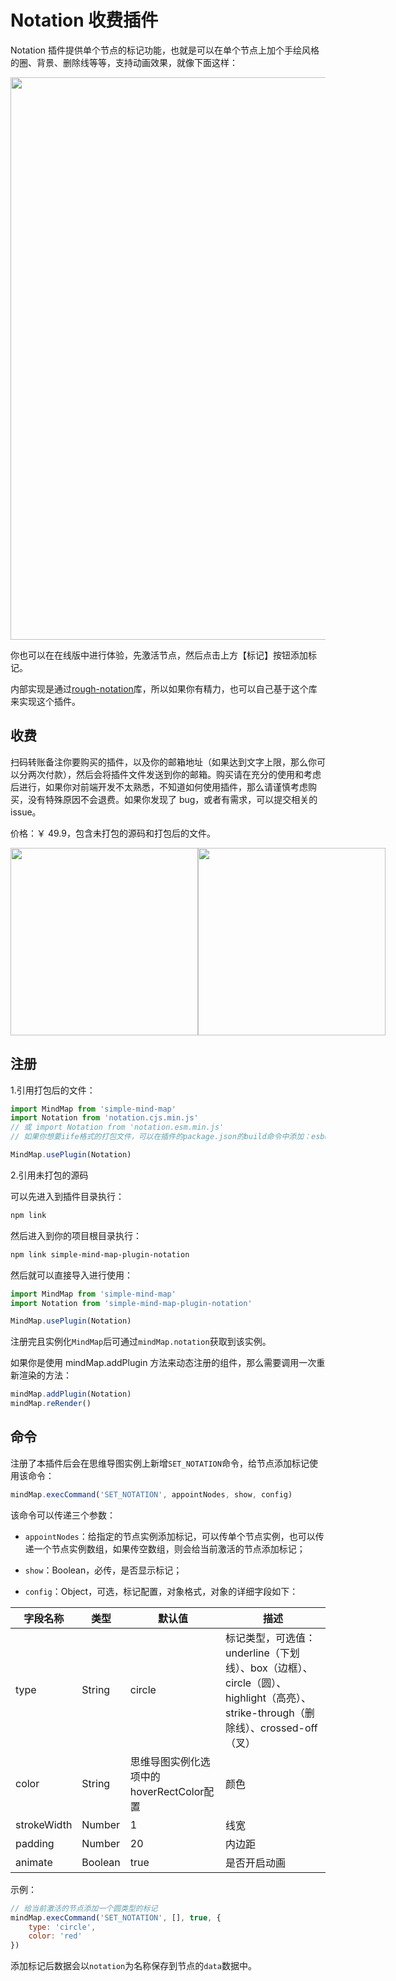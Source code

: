 # Notation 收费插件

Notation 插件提供单个节点的标记功能，也就是可以在单个节点上加个手绘风格的圈、背景、删除线等等，支持动画效果，就像下面这样：

<img src="../assets/img/标记.jpg" style="width: 900px" />

你也可以在在线版中进行体验，先激活节点，然后点击上方【标记】按钮添加标记。

内部实现是通过[rough-notation](https://github.com/rough-stuff/rough-notation)库，所以如果你有精力，也可以自己基于这个库来实现这个插件。

## 收费

扫码转账备注你要购买的插件，以及你的邮箱地址（如果达到文字上限，那么你可以分两次付款），然后会将插件文件发送到你的邮箱。购买请在充分的使用和考虑后进行，如果你对前端开发不太熟悉，不知道如何使用插件，那么请谨慎考虑购买，没有特殊原因不会退费。如果你发现了 bug，或者有需求，可以提交相关的 issue。

价格：￥ 49.9，包含未打包的源码和打包后的文件。

<p style="display:flex;align-items: flex-end;">

<img src="../assets/img/alipay.jpg" style="width: 300px" />
<img src="../assets/img/wechat.jpg" style="width: 300px" />

</p>

## 注册

1.引用打包后的文件：

```js
import MindMap from 'simple-mind-map'
import Notation from 'notation.cjs.min.js'
// 或 import Notation from 'notation.esm.min.js'
// 如果你想要iife格式的打包文件，可以在插件的package.json的build命令中添加：esbuild ./index.js --bundle --minify --external:buffer --format=iife --outfile=./dist/xxx.iife.min.js --global-name=xxx，然后再执行一次npm run build即可生成

MindMap.usePlugin(Notation)
```

2.引用未打包的源码

可以先进入到插件目录执行：

```bash
npm link
```

然后进入到你的项目根目录执行：

```bash
npm link simple-mind-map-plugin-notation
```

然后就可以直接导入进行使用：

```js
import MindMap from 'simple-mind-map'
import Notation from 'simple-mind-map-plugin-notation'

MindMap.usePlugin(Notation)
```

注册完且实例化`MindMap`后可通过`mindMap.notation`获取到该实例。

如果你是使用 mindMap.addPlugin 方法来动态注册的组件，那么需要调用一次重新渲染的方法：

```js
mindMap.addPlugin(Notation)
mindMap.reRender()
```

## 命令

注册了本插件后会在思维导图实例上新增`SET_NOTATION`命令，给节点添加标记使用该命令：

```js
mindMap.execCommand('SET_NOTATION', appointNodes, show, config)
```

该命令可以传递三个参数：

- `appointNodes`：给指定的节点实例添加标记，可以传单个节点实例，也可以传递一个节点实例数组，如果传空数组，则会给当前激活的节点添加标记；

- `show`：Boolean，必传，是否显示标记；

- `config`：Object，可选，标记配置，对象格式，对象的详细字段如下：

| 字段名称 | 类型  | 默认值 | 描述 |
| ------- | ----- | ----- | ---- |
| type | String | circle | 标记类型，可选值：underline（下划线）、box（边框）、circle（圆）、highlight（高亮）、strike-through（删除线）、crossed-off（叉） |
| color | String | 思维导图实例化选项中的hoverRectColor配置 | 颜色 |
| strokeWidth | Number | 1 | 线宽 |
| padding | Number | 20 | 内边距 |
| animate | Boolean | true | 是否开启动画 |

示例：

```js
// 给当前激活的节点添加一个圆类型的标记
mindMap.execCommand('SET_NOTATION', [], true, {
    type: 'circle',
    color: 'red'
})
```

添加标记后数据会以`notation`为名称保存到节点的`data`数据中。